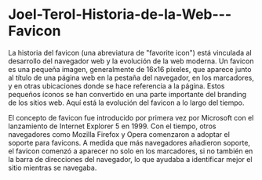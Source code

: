 # Joel-Terol-Historia-de-la-Web---Favicon

La historia del favicon (una abreviatura de "favorite icon") está vinculada al desarrollo del navegador web y la evolución de la web moderna. Un favicon es una pequeña imagen, generalmente de 16x16 píxeles, que aparece junto al título de una página web en la pestaña del navegador, en los marcadores, y en otras ubicaciones donde se hace referencia a la página. Estos pequeños íconos se han convertido en una parte importante del branding de los sitios web. Aquí está la evolución del favicon a lo largo del tiempo.

El concepto de favicon fue introducido por primera vez por Microsoft con el lanzamiento de Internet Explorer 5 en 1999.
Con el tiempo, otros navegadores como Mozilla Firefox y Opera comenzaron a adoptar el soporte para favicons. 
A medida que más navegadores añadieron soporte, el favicon comenzó a aparecer no solo en los marcadores, si no también en la barra de direcciones del navegador, lo que ayudaba a identificar mejor el sitio mientras se navegaba.
